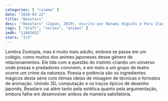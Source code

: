 ```yaml
---
categories: [ "cinema" ]
date: "2020-03-22"
title: "Beastars"
desc: '"Beastars" (Japan, 2019), escrito por Nanami Higuchi e Paru Itagaki, com Jonah Scott, Chikahiro Kobayashi e Lara Jill Miller.'
tags: [ "draft", "series", "animes" ]
imdb: "11043632"
stars: "3/5"
---
```

Lembra Zootopia, mas é muito mais adulto, embora se passe em um colégio, como muitos dos animes japoneses desse gênero de relacionamentos. Ele lida com a questão do instinto criando um universo onde presas e predadores convivem, e em meio a um grupo de teatro ocorre um crime da natureza. Poesia e potência são os ingredientes mágicos desta série com ótimas ideias de mixagem de técnicas e formatos de animação. Unindo 3D, computação e os traços típicos de desenho japonês, Beastars vai além tanto pela estética quanto pela argumentação, embora falhe em desenvolver ambos de maneira satisfatória.
